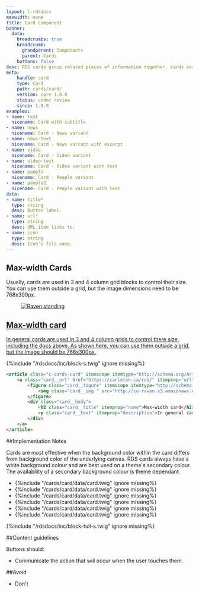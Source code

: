 ```yaml
---
layout: l-rdsdocs
maxwidth: none
title: Card component
banner:
  data:
    breadcrumbs: true
    breadcrumb:
      grandparent: Components
      parent: Cards
    buttons: false
desc: RDS cards group related pieces of information together. Cards serve as a linked entry point to more detailed information, while providing a quick preview of the content they link to.
meta:
    handle: card
    type: Card
    path: cards/card/
    version: core 1.0.0
    status: under review
    since: 1.0.0
examples:
- name: text
  nicename: Card with subtitle
- name: news
  nicename: Card - News variant
- name: news-text
  nicename: Card - News variant with excerpt
- name: video
  nicename: Card - Video variant 
- name: video-text
  nicename: Card - Video variant with text
- name: people
  nicename: Card - People variant
- name: people2
  nicename: Card - People variant with text
data:
- name: title*
  type: string
  desc: Button label.
- name: url*
  type: string
  desc: URL item links to.
- name: icon
  type: string
  desc: Icon's file name.
---
```

## Max-width Cards

Usually, cards are used in 3 and 4 column grid blocks to control their size. You can use them outside a grid, but the image dimensions need to be 768x300px.

</section>
<div class="u-block u-width-s">
    <article class="c-cards-card" itemscope itemtype="http://schema.org/Article">
        <a class="card__url" href="https://carleton.ca/rds/" itemprop="url">
            <figure class="card__figure" itemscope itemtype="http://schema.org/ImageObject">
                <img class="card__img " src="http://cu-raven.s3.amazonaws.com/assets/img/raven/card-wide.png" alt="Raven standing">
            </figure>
            <div class="card__body">
                <h2 class="card__title" itemprop="name">Max-width card</h2>
                <p class="card__text" itemprop="description">In general cards are used in 3 and 4 column grids to control there size, including the docs above. As shown here, you can use them outside a grid, but the image should be 768x300px. </p>
            </div>
        </a>
    </article>
</div>{%include "/rdsdocs/inc/block-s.twig" ignore missing%}

```html
<article class="c-cards-card" itemscope itemtype="http://schema.org/Article">
    <a class="card__url" href="https://carleton.ca/rds/" itemprop="url">
        <figure class="card__figure" itemscope itemtype="http://schema.org/ImageObject">
            <img class="card__img " src="http://cu-raven.s3.amazonaws.com/assets/img/raven/card-wide.png" alt="Raven standing">
        </figure>
        <div class="card__body">
            <h2 class="card__title" itemprop="name">Max-width card</h2>
            <p class="card__text" itemprop="description">In general cards are used in 3 and 4 column grids to control there size, including the docs above. As shown here, you can use them outside a grid, but the image should be 768x300px. </p>
        </div>
    </a>
</article>
```

##Implementation Notes

Cards are most effective when the background color within the card differs from background color of the underlying canvas. RDS cards always have a white background colour and are best used on a theme's secondary colour. The availability of a secondary background colour is theme dependant.

</section>
<div class="u-block-row-grey">
        <div class="b-listing-grid u-block">
            <ul class="u-grid u-grid--3">
                <li>{%include "/cards/card/data/card.twig" ignore missing%}</li> 
                <li>{%include "/cards/card/data/card.twig" ignore missing%}</li> 
                <li>{%include "/cards/card/data/card.twig" ignore missing%}</li>
                <li>{%include "/cards/card/data/card.twig" ignore missing%}</li>
                <li>{%include "/cards/card/data/card.twig" ignore missing%}</li>
                <li>{%include "/cards/card/data/card.twig" ignore missing%}</li>    
            </ul>
        </div>
</div>{%include "/rdsdocs/inc/block-full-s.twig" ignore missing%}


##Content guidelines

Buttons should:

- Communicate the action that will occur when the user touches them.

##Avoid

- Don't 

</section>
</div>
